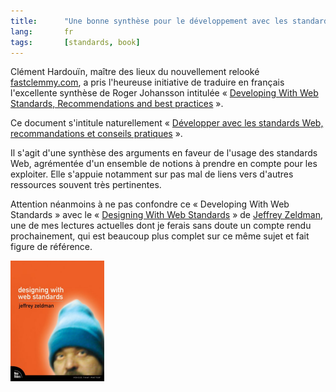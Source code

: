 ```yaml
--- 
title:      "Une bonne synthèse pour le développement avec les standards du web enfin traduite en français" 
lang:       fr 
tags:       [standards, book]
---
```


Clément Hardouïn, maître des lieux du nouvellement relooké [fastclemmy.com](http://www.fastclemmy.com/), a pris l'heureuse initiative de traduire en français l'excellente synthèse de Roger Johansson intitulée « [Developing With Web Standards, Recommendations and best practices](http://www.456bereastreet.com/lab/developing_with_web_standards/) ».


Ce document s'intitule naturellement « [Développer avec les standards Web, recommandations et conseils pratiques](http://www.cybercodeur.net/weblog/presentations/dwws/) ». 

Il s'agit d'une synthèse des arguments en faveur de l'usage des standards Web, agrémentée d'un ensemble de notions à prendre en compte pour les exploiter. Elle s'appuie notamment sur pas mal de liens vers d'autres ressources souvent très pertinentes.

Attention néanmoins à ne pas confondre ce « Developing With Web Standards » avec le « [Designing With Web Standards](http://www.amazon.com/exec/obidos/ASIN/0735712018/phpheaven) » de [Jeffrey Zeldman](http://www.zeldman.com/), une de mes lectures actuelles dont je ferais sans doute un compte rendu prochainement, qui est beaucoup plus complet sur ce même sujet et fait figure de référence.

![](zeldman_dwws.png)
